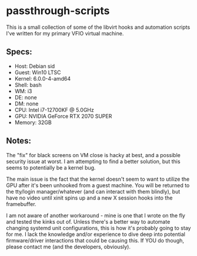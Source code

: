 # passthrough-scripts

This is a small collection of some of the libvirt hooks and automation scripts I've written for my primary VFIO virtual machine.

## Specs:
* Host: Debian sid
* Guest: Win10 LTSC
* Kernel: 6.0.0-4-amd64 
* Shell: bash 
* WM: i3
* DE: none
* DM: none
* CPU: Intel i7-12700KF @ 5.0GHz 
* GPU: NVIDIA GeForce RTX 2070 SUPER 
* Memory: 32GB 


## Notes:
The "fix" for black screens on VM close is hacky at best, and a possible security issue at worst. I am attempting to find a better solution, but this seems to potentially be a kernel bug.

The main issue is the fact that the kernel doesn't seem to want to utilize the GPU after it's been unhooked from a guest machine. You will be returned to the tty/login manager/whatever (and can interact with them blindly), but have no video until xinit spins up and a new X session hooks into the framebuffer. 

I am not aware of another workaround - mine is one that I wrote on the fly and tested the kinks out of. Unless there's a better way to automate changing systemd unit configurations, this is how it's probably going to stay for me. I lack the knowledge and/or experience to dive deep into potential firmware/driver interactions that could be causing this. If YOU do though, please contact me (and the developers, obviously).
